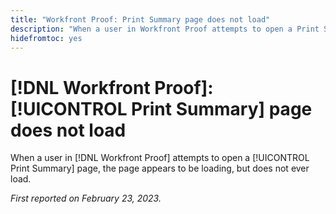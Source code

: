 ```yaml
---
title: "Workfront Proof: Print Summary page does not load"
description: "When a user in Workfront Proof attempts to open a Print Summary page, the page appears to be loading, but does not ever load."
hidefromtoc: yes
---
```


# [!DNL Workfront Proof]: [!UICONTROL Print Summary] page does not load

When a user in [!DNL Workfront Proof] attempts to open a [!UICONTROL Print Summary] page, the page appears to be loading, but does not ever load.

_First reported on February 23, 2023._

